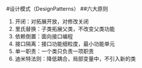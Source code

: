 #设计模式（DesignPatterns）
##六大原则
1. 开闭：对拓展开放，对修改关闭
2. 里氏替换：子类拓展父类，不改变父类功能
3. 依赖倒置：面向接口编程
4. 接口隔离：接口功能细粒度，最小功能单元
5. 单一职责：一个类只负责一项职责
6. 迪米特法则：降低耦合，局部变量中，不引入新的类